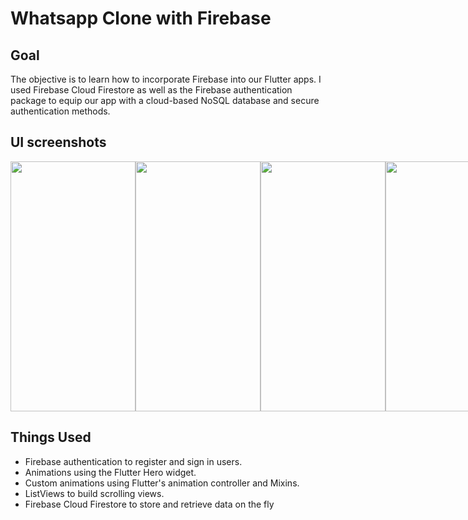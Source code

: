 # Whatsapp Clone with Firebase

## Goal
The objective is to learn how to incorporate Firebase into our Flutter apps. I used Firebase Cloud Firestore as well as the Firebase authentication package to equip our app with a cloud-based NoSQL database and secure authentication methods. 

## UI screenshots
<div style="display: flex">
<img src="https://user-images.githubusercontent.com/56411093/132977523-f0354b27-cc13-4079-8ea1-c4da82c48362.png" width="200" height="400" />
<img src="https://user-images.githubusercontent.com/56411093/132977517-d687e2a3-4604-4850-9239-acae1cd27806.png" width=200 height=400 />
<img src="https://user-images.githubusercontent.com/56411093/132977520-e60fcac5-aadf-438b-a47c-025552551d6a.png" width="200" height="400" />
<img src="https://user-images.githubusercontent.com/56411093/132977522-bae64936-165d-4392-90ab-5fffc3aa3686.png" width="200" height="400" />
</div>

## Things Used
- Firebase authentication to register and sign in users.
- Animations using the Flutter Hero widget.
- Custom animations using Flutter's animation controller and Mixins.
- ListViews to build scrolling views.
- Firebase Cloud Firestore to store and retrieve data on the fly
